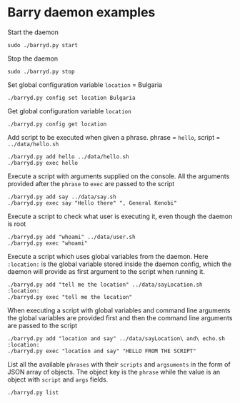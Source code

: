 # Barry daemon examples

Start the daemon

```
sudo ./barryd.py start
```

Stop the daemon

```
sudo ./barryd.py stop
```

Set global configuration variable `location` = Bulgaria

```
./barryd.py config set location Bulgaria
```

Get global configuration variable `location`

```
./barryd.py config get location
```

Add script to be executed when given a phrase. phrase = `hello`, script = `../data/hello.sh`
```
./barryd.py add hello ../data/hello.sh
./barryd.py exec hello
```

Execute a script with arguments supplied on the console. All the arguments provided after the `phrase` to `exec` are passed to the script

```
./barryd.py add say ../data/say.sh
./barryd.py exec say "Hello there" ", General Kenobi"
```

Execute a script to check what user is executing it, even though the daemon is root

```
./barryd.py add "whoami" ../data/user.sh
./barryd.py exec "whoami"
```

Execute a script which uses global variables from the daemon. Here `:location:` is the global variable stored inside the daemon config, which the daemon will provide as first argument to the script when running it.

```
./barryd.py add "tell me the location" ../data/sayLocation.sh :location:
./barryd.py exec "tell me the location"
```

When executing a script with global variables and command line arguments the global variables are provided first and then the command line arguments are passed to the script
```
./barryd.py add "location and say" ../data/sayLocation\ and\ echo.sh :location:
./barryd.py exec "location and say" "HELLO FROM THE SCRIPT"
```

List all the available `phrases` with their `scripts` and `argsuments` in the form of JSON array of objects. The object key is the `phrase` while the value is an object with `script` and `args` fields.
```
./barryd.py list
```
